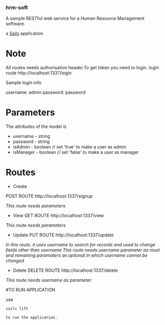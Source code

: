 ### hrm-soft
A sample RESTful web service for a Human Resource Management software. 

a [Sails](http://sailsjs.org) application

# Note 
All routes needs authorisation header.To get token you need to login.
login route 
http://localhost:1337/login

Sample login info

username: admin
password: password

# Parameters

The attributes of the model is

* username  -   string 
* password  -   string
* isAdmin   -   boolean // set 'true' to make a user as admin
* isManager -   boolean // set 'false' to make a user as manager

# Routes

* Create

POST ROUTE
http://localhost:1337/signup

_This route needs parameters_


* View
GET ROUTE
http://localhost:1337/view

_This route needs paramaters_

* Update
PUT ROUTE
http://localhost:1337/update

*In this route, it uses username to search for records and used to change fields other than username*
_This route needs username parameter as must and remaining paramaters as optional in which username cannot be changed_

* Delete
DELETE ROUTE
http://localhost:1337/delete

_This route needs username as parameter_ 

#TO RUN APPLICATION

use 

```
sails lift

to run the application.